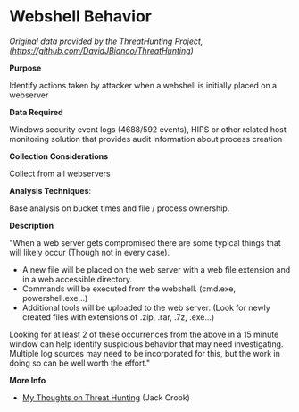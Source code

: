 # Webshell Behavior
*Original data provided by the ThreatHunting Project, (https://github.com/DavidJBianco/ThreatHunting)*

**Purpose**

Identify actions taken by attacker when a webshell is initially placed on a webserver

**Data Required**

Windows security event logs (4688/592 events), HIPS or other related host monitoring solution that provides audit information about process creation

**Collection Considerations**

Collect from all webservers

**Analysis Techniques**: 

Base analysis on bucket times and file / process ownership.

**Description**

"When a web server gets compromised there are some typical things that will likely occur (Though not in every case). 

* A new file will be placed on the web server with a web file extension and in a web accessible directory. 
* Commands will be executed from the webshell. (cmd.exe, powershell.exe…) 
* Additional tools will be uploaded to the web server. (Look for newly created files with extensions of .zip, .rar, .7z, .exe…)

Looking for at least 2 of these occurrences from the above in a 15 minute window can help identify suspicious behavior that may need investigating.  Multiple log sources may need to be incorporated for this, but the work in doing so can be well worth the effort."

**More Info**

* [My Thoughts on Threat Hunting](https://findingbad.blogspot.com/2016/07/my-thoughts-on-threat-hunting.html) (Jack Crook)
